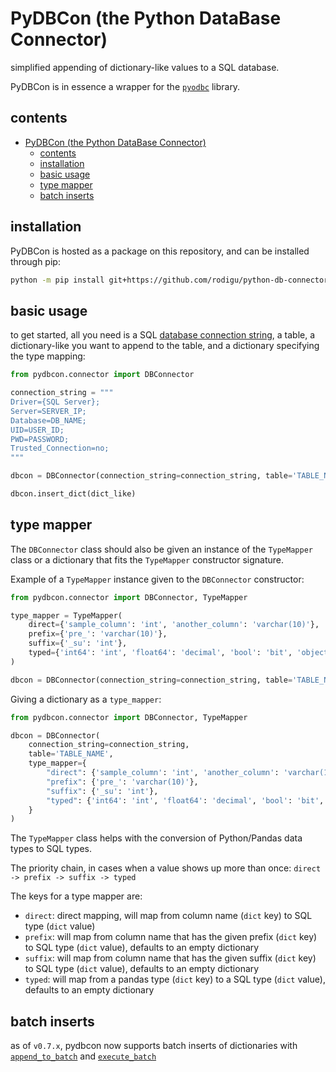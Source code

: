 # PyDBCon (the Python DataBase Connector)

simplified appending of dictionary-like values to a SQL database.

PyDBCon is in essence a wrapper for the [`pyodbc`](https://pypi.org/project/pyodbc/) library.

## contents

- [PyDBCon (the Python DataBase Connector)](#pydbcon-the-python-database-connector)
  - [contents](#contents)
  - [installation](#installation)
  - [basic usage](#basic-usage)
  - [type mapper](#type-mapper)
  - [batch inserts](#batch-inserts)

## installation

PyDBCon is hosted as a package on this repository, and can be installed through pip:

```bash
python -m pip install git+https://github.com/rodigu/python-db-connector -U
```

## basic usage

to get started, all you need is a SQL [database connection string](https://learn.microsoft.com/en-us/sql/connect/python/pyodbc/step-3-proof-of-concept-connecting-to-sql-using-pyodbc?view=sql-server-ver16), a table, a dictionary-like you want to append to the table, and a dictionary specifying the type mapping:

```py
from pydbcon.connector import DBConnector

connection_string = """
Driver={SQL Server};
Server=SERVER_IP;
Database=DB_NAME;
UID=USER_ID;
PWD=PASSWORD;
Trusted_Connection=no;
"""

dbcon = DBConnector(connection_string=connection_string, table='TABLE_NAME', type_mapper=type_mapper)

dbcon.insert_dict(dict_like)
```

## type mapper

The `DBConnector` class should also be given an instance of the `TypeMapper` class or a dictionary that fits the `TypeMapper` constructor signature.

Example of a `TypeMapper` instance given to the `DBConnector` constructor:

```py
from pydbcon.connector import DBConnector, TypeMapper

type_mapper = TypeMapper(
    direct={'sample_column': 'int', 'another_column': 'varchar(10)'},
    prefix={'pre_': 'varchar(10)'},
    suffix={'_su': 'int'},
    typed={'int64': 'int', 'float64': 'decimal', 'bool': 'bit', 'object': 'varchar(max)'}
)

dbcon = DBConnector(connection_string=connection_string, table='TABLE_NAME', type_mapper=type_mapper)
```

Giving a dictionary as a `type_mapper`:

```py
from pydbcon.connector import DBConnector, TypeMapper

dbcon = DBConnector(
    connection_string=connection_string,
    table='TABLE_NAME',
    type_mapper={
        "direct": {'sample_column': 'int', 'another_column': 'varchar(10)'},
        "prefix": {'pre_': 'varchar(10)'},
        "suffix": {'_su': 'int'},
        "typed": {'int64': 'int', 'float64': 'decimal', 'bool': 'bit', 'object': 'varchar(max)'}
    }
)
```

The `TypeMapper` class helps with the conversion of Python/Pandas data types to SQL types.

The priority chain, in cases when a value shows up more than once: `direct -> prefix -> suffix -> typed`

The keys for a type mapper are:

- `direct`: direct mapping, will map from column name (`dict` key) to SQL type (`dict` value)
- `prefix`: will map from column name that has the given prefix (`dict` key) to SQL type (`dict` value), defaults to an empty dictionary
- `suffix`: will map from column name that has the given suffix (`dict` key) to SQL type (`dict` value), defaults to an empty dictionary
- `typed`: will map from a pandas type (`dict` key) to a SQL type (`dict` value), defaults to an empty dictionary

## batch inserts

as of `v0.7.x`, pydbcon now supports batch inserts of dictionaries with [`append_to_batch`](./src/pydbcon/connector.py#L461) and [`execute_batch`](./src/pydbcon/connector.py#L516)
